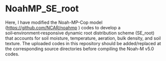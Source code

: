 # NoahMP_SE_root
Here, I have modified the Noah-MP-Cop model (https://github.com/NCAR/noahmp ) codes to develop a soil‑environment‑responsive dynamic root distribution scheme (SE_root) that accounts for soil moisture, temperature, aeration, bulk density, and soil texture.
The uploaded codes in this repository should be added/replaced at the corresponding source directories before compiling the Noah-M v5.0 codes.
